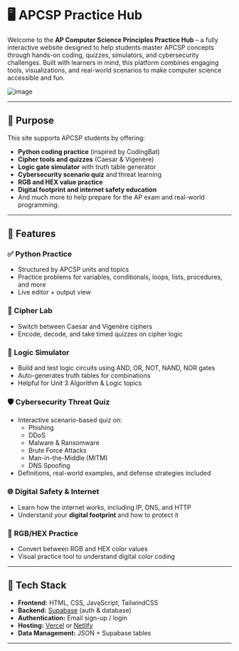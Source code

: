 # 🖥️ APCSP Practice Hub

Welcome to the **AP Computer Science Principles Practice Hub** – a fully interactive website designed to help students master APCSP concepts through hands-on coding, quizzes, simulators, and cybersecurity challenges. Built with learners in mind, this platform combines engaging tools, visualizations, and real-world scenarios to make computer science accessible and fun.

![image](https://github.com/user-attachments/assets/a1fd7854-a18c-4836-892f-468ef473518b)


---

## 🎯 Purpose

This site supports APCSP students by offering:

- **Python coding practice** (inspired by CodingBat)
- **Cipher tools and quizzes** (Caesar & Vigenère)
- **Logic gate simulator** with truth table generator
- **Cybersecurity scenario quiz** and threat learning
- **RGB and HEX value practice**
- **Digital footprint and internet safety education**
- And much more to help prepare for the AP exam and real-world programming.

---

## 🚀 Features

### ✅ Python Practice
- Structured by APCSP units and topics
- Practice problems for variables, conditionals, loops, lists, procedures, and more
- Live editor + output view

### 🔐 Cipher Lab
- Switch between Caesar and Vigenère ciphers
- Encode, decode, and take timed quizzes on cipher logic

### 🔢 Logic Simulator
- Build and test logic circuits using AND, OR, NOT, NAND, NOR gates
- Auto-generates truth tables for combinations
- Helpful for Unit 3 Algorithm & Logic topics

### 🛡️ Cybersecurity Threat Quiz
- Interactive scenario-based quiz on:
  - Phishing
  - DDoS
  - Malware & Ransomware
  - Brute Force Attacks
  - Man-in-the-Middle (MITM)
  - DNS Spoofing
- Definitions, real-world examples, and defense strategies included

### 🌐 Digital Safety & Internet
- Learn how the internet works, including IP, DNS, and HTTP
- Understand your **digital footprint** and how to protect it

### 🎨 RGB/HEX Practice
- Convert between RGB and HEX color values
- Visual practice tool to understand digital color coding

---

## 🧱 Tech Stack

- **Frontend:** HTML, CSS, JavaScript, TailwindCSS
- **Backend:** [Supabase](https://supabase.com) (auth & database)
- **Authentication:** Email sign-up / login
- **Hosting:** [Vercel](https://vercel.com) or [Netlify](https://www.netlify.com)
- **Data Management:** JSON + Supabase tables

---


